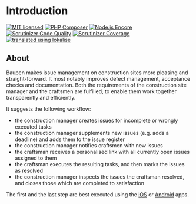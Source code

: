 # Introduction
[![MIT licensed](https://img.shields.io/badge/license-MIT-blue.svg)](./LICENSE) 
[![PHP Composer](https://github.com/baupen/web/actions/workflows/php.yml/badge.svg)](https://github.com/baupen/web/actions/workflows/php.yml)
[![Node.js Encore](https://github.com/baupen/web/actions/workflows/node.js.yml/badge.svg)](https://github.com/baupen/web/actions/workflows/node.js.yml)
[![Scrutinizer Code Quality](https://scrutinizer-ci.com/g/baupen/web/badges/quality-score.png?b=master)](https://scrutinizer-ci.com/g/baupen/web/?branch=master)
[![Scrutinizer Coverage](https://scrutinizer-ci.com/g/baupen/web/badges/coverage.png?b=master)](https://scrutinizer-ci.com/g/baupen/web/?branch=master)
[![translated using lokalise](https://img.shields.io/badge/translations-lokalise.co-%23249BEE.svg)](https://lokalise.co) 

## About

Baupen makes issue management on construction sites more pleasing and straight-forward. It most notably improves defect management, acceptance checks and documentation. Both the requirements of the construction site manager and the craftsmen are fulfilled, to enable them work together transparently and efficiently.

It suggests the following workflow:
 - the construction manager creates issues for incomplete or wrongly executed tasks 
 - the construction manager supplements new issues (e.g. adds a deadline) and adds them to the issue register
 - the construction manager notifies craftsmen with new issues
 - the craftsman receives a personalised link with all currently open issues assigned to them
 - the craftsman executes the resulting tasks, and then marks the issues as resolved
 - the construction manager inspects the issues the craftsman resolved, and closes those which are completed to satisfaction

The first and the last step are best executed using the [iOS](https://github.com/baupen/iOS) or [Android](https://github.com/baupen/Android) apps.